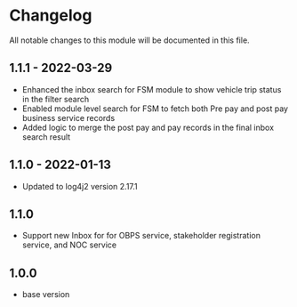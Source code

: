 
# Changelog
All notable changes to this module will be documented in this file.

## 1.1.1 - 2022-03-29

- Enhanced the inbox search for FSM module to show vehicle trip status in the filter search
- Enabled module level search for FSM to fetch both Pre pay and post pay business service records 
- Added logic to merge the post pay and pay records in the final inbox search result

## 1.1.0 - 2022-01-13

- Updated to log4j2 version 2.17.1

## 1.1.0

- Support new Inbox for for OBPS service, stakeholder registration service, and NOC service

## 1.0.0

- base version